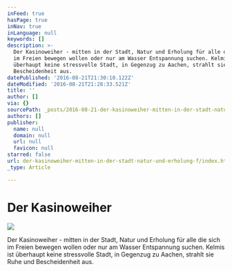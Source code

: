 ```yaml
---
inFeed: true
hasPage: true
inNav: true
inLanguage: null
keywords: []
description: >-
  Der Kasinoweiher - mitten in der Stadt, Natur und Erholung für alle die sich
  im Freien bewegen wollen oder nur am Wasser Entspannung suchen. Kelmis ist
  überhaupt keine stressvolle Stadt, in Gegenzug zu Aachen, strahlt sie Ruhe und
  Bescheidenheit aus.
datePublished: '2016-08-21T21:30:10.122Z'
dateModified: '2016-08-21T21:28:33.521Z'
title: ''
author: []
via: {}
sourcePath: _posts/2016-08-21-der-kasinoweiher-mitten-in-der-stadt-natur-und-erholung-f.md
authors: []
publisher:
  name: null
  domain: null
  url: null
  favicon: null
starred: false
url: der-kasinoweiher-mitten-in-der-stadt-natur-und-erholung-f/index.html
_type: Article

---
```

# Der Kasinoweiher
![](https://the-grid-user-content.s3-us-west-2.amazonaws.com/957a91ea-f841-411a-b8f5-2a941888a596.jpg)

Der Kasinoweiher - mitten in der Stadt, Natur und Erholung für alle die sich im Freien bewegen wollen oder nur am Wasser Entspannung suchen. Kelmis ist überhaupt keine stressvolle Stadt, in Gegenzug zu Aachen, strahlt sie Ruhe und Bescheidenheit aus.